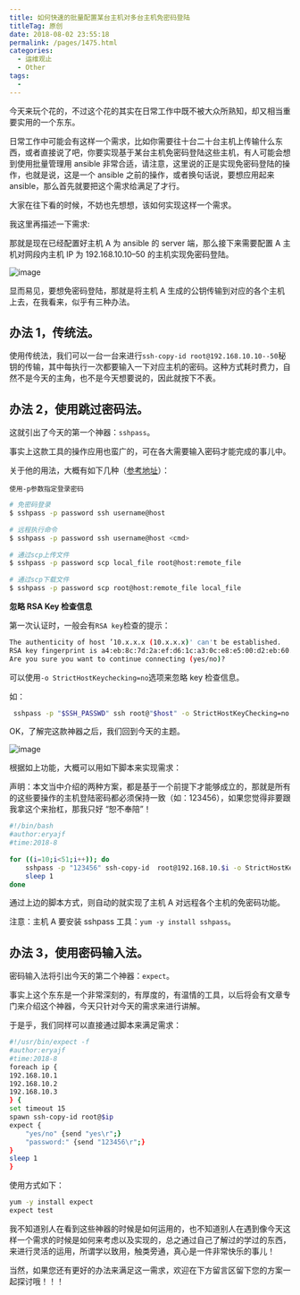 ```yaml
---
title: 如何快速的批量配置某台主机对多台主机免密码登陆
titleTag: 原创
date: 2018-08-02 23:55:18
permalink: /pages/1475.html
categories:
  - 运维观止
  - Other
tags:
  - 
---
```


今天来玩个花的，不过这个花的其实在日常工作中既不被大众所熟知，却又相当重要实用的一个东东。



日常工作中可能会有这样一个需求，比如你需要往十台二十台主机上传输什么东西，或者直接说了吧，你要实现基于某台主机免密码登陆这些主机，有人可能会想到使用批量管理用 ansible 非常合适，请注意，这里说的正是实现免密码登陆的操作，也就是说，这是一个 ansible 之前的操作，或者换句话说，要想应用起来 ansible，那么首先就要把这个需求给满足了才行。



大家在往下看的时候，不妨也先想想，该如何实现这样一个需求。



我这里再描述一下需求:



那就是现在已经配置好主机 A 为 ansible 的 server 端，那么接下来需要配置 A 主机对网段内主机 IP 为 192.168.10.10–50 的主机实现免密码登陆。





![image](http://t.eryajf.net/imgs/2021/09/62f493101757bead.jpg)





显而易见，要想免密码登陆，那就是将主机 A 生成的公钥传输到对应的各个主机上去，在我看来，似乎有三种办法。



## 办法 1，传统法。



使用传统法，我们可以一台一台来进行`ssh-copy-id root@192.168.10.10--50`秘钥的传输，其中每执行一次都要输入一下对应主机的密码。这种方式耗时费力，自然不是今天的主角，也不是今天想要说的，因此就按下不表。



## 办法 2，使用跳过密码法。



这就引出了今天的第一个神器：`sshpass`。



事实上这款工具的操作应用也蛮广的，可在各大需要输入密码才能完成的事儿中。



关于他的用法，大概有如下几种（[参考地址](https://www.cnblogs.com/vman/p/5530375.html)）：



`使用-p参数指定登录密码`



```sh
# 免密码登录
$ sshpass -p password ssh username@host
 
# 远程执行命令
$ sshpass -p password ssh username@host <cmd>
 
# 通过scp上传文件
$ sshpass -p password scp local_file root@host:remote_file 
 
# 通过scp下载文件
$ sshpass -p password scp root@host:remote_file local_file
```



**忽略 RSA Key 检查信息**



第一次认证时，一般会有`RSA key`检查的提示：



```sh
The authenticity of host ’10.x.x.x (10.x.x.x)' can't be established.
RSA key fingerprint is a4:eb:8c:7d:2a:ef:d6:1c:a3:0c:e8:e5:00:d2:eb:60.
Are you sure you want to continue connecting (yes/no)?
```



可以使用`-o StrictHostKeychecking=no`选项来忽略 key 检查信息。



如：



```sh
 sshpass -p "$SSH_PASSWD" ssh root@"$host" -o StrictHostKeyChecking=no "$@" 2>/dev/null 
```



OK，了解完这款神器之后，我们回到今天的主题。





![image](http://t.eryajf.net/imgs/2021/09/30222e30c20e6618.jpg)





根据如上功能，大概可以用如下脚本来实现需求：



声明：本文当中介绍的两种方案，都是基于一个前提下才能够成立的，那就是所有的这些要操作的主机登陆密码都必须保持一致（如：123456），如果您觉得非要跟我拿这个来抬杠，那我只好 “恕不奉陪”！



```sh
#!/bin/bash
#author:eryajf
#time:2018-8
 
for ((i=10;i<51;i++)); do
    sshpass -p "123456" ssh-copy-id  root@192.168.10.$i -o StrictHostKeyChecking=no "$@" &> /dev/null
    sleep 1
done
```



通过上边的脚本方式，则自动的就实现了主机 A 对远程各个主机的免密码功能。



注意：主机 A 要安装 sshpass 工具：`yum -y install sshpass`。



## 办法 3，使用密码输入法。



密码输入法将引出今天的第二个神器：`expect`。



事实上这个东东是一个非常深刻的，有厚度的，有温情的工具，以后将会有文章专门来介绍这个神器，今天只针对今天的需求来进行讲解。



于是乎，我们同样可以直接通过脚本来满足需求：



```sh
#!/usr/bin/expect -f
#author:eryajf
#time:2018-8
foreach ip {
192.168.10.1
192.168.10.2
192.168.10.3
} {
set timeout 15
spawn ssh-copy-id root@$ip
expect {
    "yes/no" {send "yes\r";}
    "password:" {send "123456\r";}
}
sleep 1
}
```



使用方式如下：



```sh
yum -y install expect
expect test
```



我不知道别人在看到这些神器的时候是如何运用的，也不知道别人在遇到像今天这样一个需求的时候是如何来考虑以及实现的，总之通过自己了解过的学过的东西，来进行灵活的运用，所谓学以致用，触类旁通，真心是一件非常快乐的事儿！



当然，如果您还有更好的办法来满足这一需求，欢迎在下方留言区留下您的方案一起探讨哦！！！
